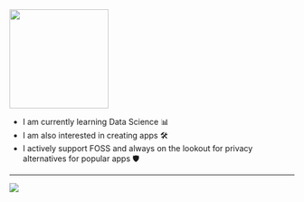 
<!---
bitcrafty/bitcrafty is a ✨ special ✨ repository because its `README.md` (this file) appears on your GitHub profile.
You can click the Preview link to take a look at your changes.
--->



<img width="175px" src="https://github.com/bitcrafty/bitcrafty/assets/135437223/4fe8d49e-e641-4be9-a8af-6d50ab63477d">

- I am currently learning Data Science 📊
- I am also interested in creating apps 🛠
- I actively support FOSS and always on the lookout for privacy alternatives for popular apps 🛡️
---

<img src="https://github-readme-stats.vercel.app/api?username=bitcrafty&theme=transparent&show_icons=true&count_private=true&title_color=5affcb&text_color=5affcb"></td>






